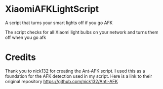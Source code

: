 # XiaomiAFKLightScript
A script that turns your smart lights off if you go AFK

The script checks for all Xiaomi light bulbs on your network and turns them off when you go afk

# Credits
Thank you to nick132 for creating the Ant-AFK script. I used this as a foundation for the AFK detection used in my script.
Here is a link to their original repository https://github.com/nick132/Anti-AFK
